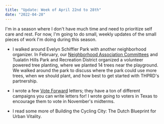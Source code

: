```yaml
---
title: "Update: Week of April 22nd to 28th"
date: "2022-04-28"
---
```


I'm in a season where I don't have much time and need to prioritize self care and rest. For now, I'm going to do small, weekly updates of the small pieces of work I'm doing during this season.

- I walked around Evelyn Schiffler Park with another neighborhood organizer. In February, our [Neighborhood Association Committees](https://www.beavertonoregon.gov/487/Neighborhood-Association-Committees-NACs) and Tualatin Hills Park and Recreation District organized a volunteer powered tree planting, where we planted 14 trees near the playground. We walked around the park to discuss where the park could use more trees, when we should plant, and how best to get started with THPRD's partnership.

- I wrote a few [Vote Forward](https://votefwd.org/) letters; they have a ton of different campaigns you can write letters for! I wrote going to voters in Texas to encourage them to vote in November's midterms.

- I read some more of Building the Cycling City: The Dutch Blueprint for Urban Vitality.
